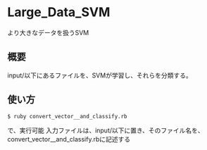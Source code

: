 # Large_Data_SVM
より大きなデータを扱うSVM

## 概要
input/以下にあるファイルを、SVMが学習し、それらを分類する。


## 使い方
```shell
$ ruby convert_vector__and_classify.rb
```
で、実行可能
入力ファイルは、input/以下に置き、そのファイル名を、convert_vector__and_classify.rbに記述する
